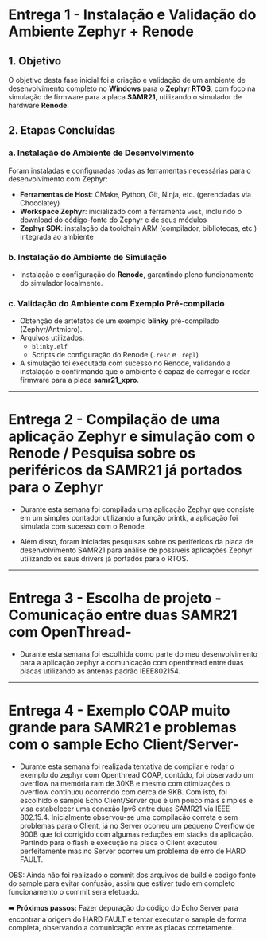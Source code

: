 # Entrega 1 - Instalação e Validação do Ambiente Zephyr + Renode

## 1. Objetivo
O objetivo desta fase inicial foi a criação e validação de um ambiente de desenvolvimento completo no **Windows** para o **Zephyr RTOS**, com foco na simulação de firmware para a placa **SAMR21**, utilizando o simulador de hardware **Renode**.

## 2. Etapas Concluídas

### a. Instalação do Ambiente de Desenvolvimento
Foram instaladas e configuradas todas as ferramentas necessárias para o desenvolvimento com Zephyr:

- **Ferramentas de Host**: CMake, Python, Git, Ninja, etc. (gerenciadas via Chocolatey)  
- **Workspace Zephyr**: inicializado com a ferramenta `west`, incluindo o download do código-fonte do Zephyr e de seus módulos  
- **Zephyr SDK**: instalação da toolchain ARM (compilador, bibliotecas, etc.) integrada ao ambiente  

### b. Instalação do Ambiente de Simulação
- Instalação e configuração do **Renode**, garantindo pleno funcionamento do simulador localmente.

### c. Validação do Ambiente com Exemplo Pré-compilado
- Obtenção de artefatos de um exemplo **blinky** pré-compilado (Zephyr/Antmicro).  
- Arquivos utilizados:
  - `blinky.elf`  
  - Scripts de configuração do Renode (`.resc` e `.repl`)  
- A simulação foi executada com sucesso no Renode, validando a instalação e confirmando que o ambiente é capaz de carregar e rodar firmware para a placa **samr21_xpro**.

---

# Entrega 2 - Compilação de uma aplicação Zephyr e simulação com o Renode / Pesquisa sobre os periféricos da SAMR21 já portados para o Zephyr

- Durante esta semana foi compilada uma aplicação Zephyr que consiste em um simples contador utilizando a função printk, a aplicação foi simulada com sucesso com o Renode.

- Além disso, foram iniciadas pesquisas sobre os periféricos da placa de desenvolvimento SAMR21 para análise de possíveis aplicações Zephyr utilizando os seus drivers já portados para o RTOS.


---


# Entrega 3 - Escolha de projeto -Comunicação entre duas SAMR21 com OpenThread-

- Durante esta semana foi escolhida como parte do meu desenvolvimento para a aplicação zephyr a comunicação com openthread entre duas placas utilizando as antenas padrão IEEE802154.


---

# Entrega 4 - Exemplo COAP muito grande para SAMR21 e problemas com o sample Echo Client/Server-

- Durante esta semana foi realizada tentativa de compilar e rodar o exemplo do zephyr com Openthread COAP, contúdo, foi observado um overflow na memória ram de 30KB e mesmo com otimizações o overflow continuou ocorrendo com cerca de 9KB. Com isto, foi escolhido o sample Echo Client/Server que é um pouco mais simples e visa estabelecer uma conexão Ipv6 entre duas SAMR21 via IEEE 802.15.4. Inicialmente observou-se uma compilacão correta e sem problemas para o Client, já no Server ocorreu um pequeno Overflow de 900B que foi corrigido com algumas reduções em stacks da aplicação. Partindo para o flash e execução na placa o Client executou perfeitamente mas no Server ocorreu um problema de erro de HARD FAULT.

OBS: Ainda não foi realizado o commit dos arquivos de build e codigo fonte do sample para evitar confusão, assim que estiver tudo em completo funcionamento o commit sera efetuado.

➡️ **Próximos passos:** Fazer depuração do código do Echo Server para encontrar a origem do HARD FAULT e tentar executar o sample de forma completa, observando a comunicação entre as placas corretamente.





